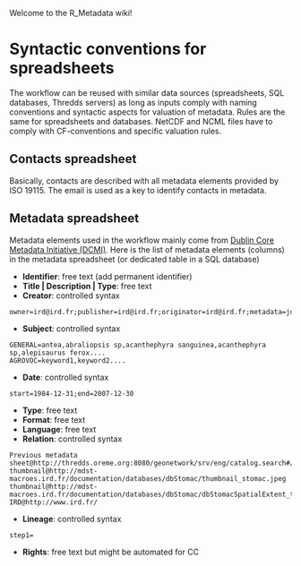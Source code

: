 Welcome to the R_Metadata wiki!


# Syntactic conventions for spreadsheets

The workflow can be reused with similar data sources (spreadsheets, SQL databases, Thredds servers) as long as inputs comply with naming conventions and syntactic aspects for valuation of metadata. Rules are the same for spreadsheets and databases. NetCDF and NCML files have to comply with CF-conventions and specific valuation rules.

## Contacts spreadsheet

Basically, contacts are described with all metadata elements provided by ISO 19115. The email is used as a key to identify contacts in metadata.

## Metadata spreadsheet

Metadata elements used in the workflow mainly come from [Dublin Core Metadata Initiative (DCMI)](http://www.dublincore.org/documents/usageguide/elements/
).
Here is the list of metadata elements (columns) in the metadata spreadsheet (or dedicated table in a SQL database)

 - **Identifier**: free text (add permanent identifier)
 - **Title | Description | Type**: free text
 - **Creator**: controlled syntax 
```{r setup, include=FALSE}
owner=ird@ird.fr;publisher=ird@ird.fr;originator=ird@ird.fr;metadata=julien.barde@ird.fr;principalInvestigator=frederique.menard@ird.fr;principalInvestigator=michel.potier@ird.fr
```
 - **Subject**: controlled syntax 
```{r setup, include=FALSE}
GENERAL=antea,abraliopsis sp,acanthephyra sanguinea,acanthephyra sp,alepisaurus ferox....
AGROVOC=keyword1,keyword2....
```
 - **Date**: controlled syntax 
```{r setup, include=FALSE}
start=1984-12-31;end=2007-12-30
``` 
 - **Type**: free text
 - **Format**: free text
 - **Language**: free text
 - **Relation**: controlled syntax
```{r setup, include=FALSE}
Previous metadata sheet@http://thredds.oreme.org:8080/geonetwork/srv/eng/catalog.search#/metadata/db_Stomac_19115
thumbnail@http://mdst-macroes.ird.fr/documentation/databases/dbStomac/thumbnail_stomac.jpeg
thumbnail@http://mdst-macroes.ird.fr/documentation/databases/dbStomac/dbStomacSpatialExtent_thumbnail.jpg
IRD@http://www.ird.fr/
``` 
 - **Lineage**: controlled syntax
```{r setup, include=FALSE}
step1=
```
 - **Rights**: free text but might be automated for CC